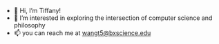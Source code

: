 - 👋 Hi, I’m Tiffany!
- 👀 I’m interested in exploring the intersection of computer science and philosophy
- 📫 you can reach me at wangt5@bxscience.edu

<!---
t-wang1/t-wang1 is a ✨ special ✨ repository because its `README.md` (this file) appears on your GitHub profile.
You can click the Preview link to take a look at your changes.
--->
